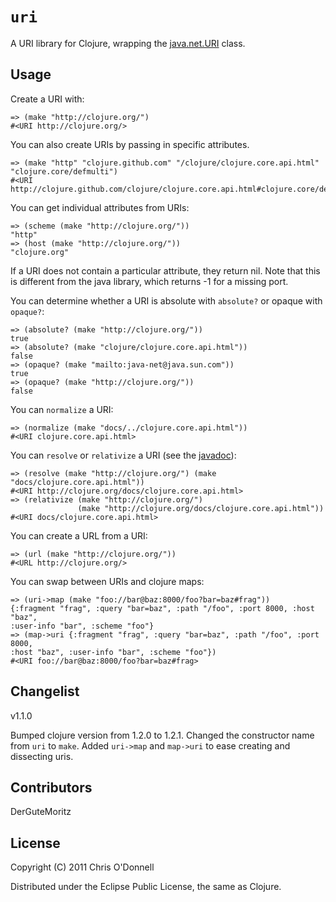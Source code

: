 # `uri`

A URI library for Clojure, wrapping the
[java.net.URI](http://download.oracle.com/javase/1.4.2/docs/api/java/net/URI.html) class.

## Usage

Create a URI with:

    => (make "http://clojure.org/")
    #<URI http://clojure.org/>

You can also create URIs by passing in specific attributes. 

    => (make "http" "clojure.github.com" "/clojure/clojure.core.api.html"
    "clojure.core/defmulti")
    #<URI http://clojure.github.com/clojure/clojure.core.api.html#clojure.core/defmulti>

You can get individual attributes from URIs:

    => (scheme (make "http://clojure.org/"))
    "http"
    => (host (make "http://clojure.org/"))
    "clojure.org"

If a URI does not contain a particular attribute, they return nil. Note that
this is different from the java library, which returns -1 for a missing port.

You can determine whether a URI is absolute with `absolute?` or opaque with
`opaque?`:

    => (absolute? (make "http://clojure.org/"))
    true
    => (absolute? (make "clojure/clojure.core.api.html"))
    false
    => (opaque? (make "mailto:java-net@java.sun.com"))
    true
    => (opaque? (make "http://clojure.org/"))
    false

You can `normalize` a URI:

    => (normalize (make "docs/../clojure.core.api.html"))
    #<URI clojure.core.api.html>

You can `resolve` or `relativize` a URI (see the [javadoc](http://download.oracle.com/javase/1.4.2/docs/api/java/net/URI.html)):

    => (resolve (make "http://clojure.org/") (make "docs/clojure.core.api.html"))
    #<URI http://clojure.org/docs/clojure.core.api.html>
    => (relativize (make "http://clojure.org/")
                   (make "http://clojure.org/docs/clojure.core.api.html"))
    #<URI docs/clojure.core.api.html>

You can create a URL from a URI:

    => (url (make "http://clojure.org/"))
    #<URL http://clojure.org/>

You can swap between URIs and clojure maps:

    => (uri->map (make "foo://bar@baz:8000/foo?bar=baz#frag"))
    {:fragment "frag", :query "bar=baz", :path "/foo", :port 8000, :host "baz",
    :user-info "bar", :scheme "foo"}
    => (map->uri {:fragment "frag", :query "bar=baz", :path "/foo", :port 8000,
    :host "baz", :user-info "bar", :scheme "foo"})
    #<URI foo://bar@baz:8000/foo?bar=baz#frag>

## Changelist

v1.1.0

Bumped clojure version from 1.2.0 to 1.2.1.
Changed the constructor name from `uri` to `make`.
Added `uri->map` and `map->uri` to ease creating and dissecting uris.

## Contributors

DerGuteMoritz

## License

Copyright (C) 2011 Chris O'Donnell

Distributed under the Eclipse Public License, the same as Clojure.
